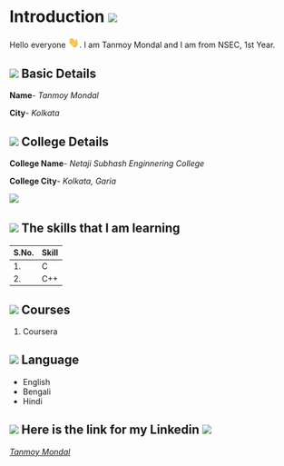 # Introduction <img src="https://media.giphy.com/media/fUXZfIDUl8K7lJJ9KK/giphy.gif" width = 50px>
Hello everyone <img src="https://github.com/ABSphreak/ABSphreak/blob/master/gifs/Hi.gif" width = 20px>. I am Tanmoy Mondal and I am from NSEC, 1st Year.

## <img src="https://c.tenor.com/0PZ6_T-ejaUAAAAi/diamond-shine.gif" width = 30px> Basic Details
**Name**- *Tanmoy Mondal*

**City**- *Kolkata*

## <img src="https://c.tenor.com/0PZ6_T-ejaUAAAAi/diamond-shine.gif" width = 30px> College Details

**College Name**- *Netaji Subhash Enginnering College*

**College City**- *Kolkata, Garia*

<img src="https://img.icons8.com/bubbles/100/000000/kolkata.png"/>

## <img src="https://c.tenor.com/0PZ6_T-ejaUAAAAi/diamond-shine.gif" width = 30px> The skills that I am learning
| S.No. | Skill |
|---|---|
|1.|C|
|2.|C++|

## <img src="https://c.tenor.com/0PZ6_T-ejaUAAAAi/diamond-shine.gif" width = 30px> Courses
1. Coursera

## <img src="https://c.tenor.com/0PZ6_T-ejaUAAAAi/diamond-shine.gif" width = 30px> Language
- English
- Bengali
- Hindi

## <img src="https://c.tenor.com/6ceOmdT7SHkAAAAi/emoji-emojis.gif" width = 30px> Here is the link for my Linkedin <img src="https://c.tenor.com/6ceOmdT7SHkAAAAi/emoji-emojis.gif" width = 30px>
[*Tanmoy Mondal*](https://www.linkedin.com/in/tanmoy-mondal-399561220/)

